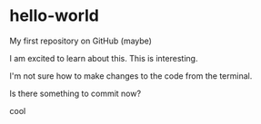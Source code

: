 # hello-world
My first repository on GitHub (maybe)

I am excited to learn about this.
This is interesting.

I'm not sure how to make changes to the code from the terminal.

Is there something to commit now?

cool